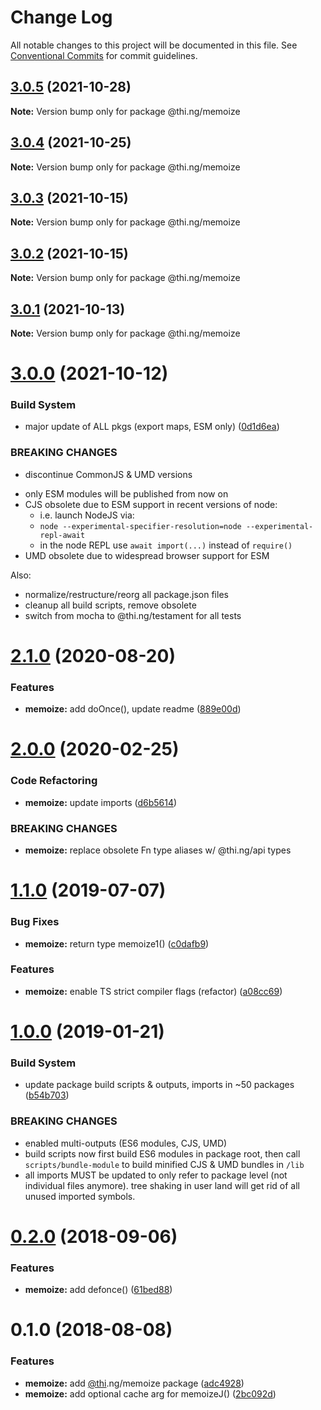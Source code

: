# Change Log

All notable changes to this project will be documented in this file.
See [Conventional Commits](https://conventionalcommits.org) for commit guidelines.

## [3.0.5](https://github.com/thi-ng/umbrella/compare/@thi.ng/memoize@3.0.4...@thi.ng/memoize@3.0.5) (2021-10-28)

**Note:** Version bump only for package @thi.ng/memoize





## [3.0.4](https://github.com/thi-ng/umbrella/compare/@thi.ng/memoize@3.0.3...@thi.ng/memoize@3.0.4) (2021-10-25)

**Note:** Version bump only for package @thi.ng/memoize





## [3.0.3](https://github.com/thi-ng/umbrella/compare/@thi.ng/memoize@3.0.2...@thi.ng/memoize@3.0.3) (2021-10-15)

**Note:** Version bump only for package @thi.ng/memoize





## [3.0.2](https://github.com/thi-ng/umbrella/compare/@thi.ng/memoize@3.0.1...@thi.ng/memoize@3.0.2) (2021-10-15)

**Note:** Version bump only for package @thi.ng/memoize





## [3.0.1](https://github.com/thi-ng/umbrella/compare/@thi.ng/memoize@3.0.0...@thi.ng/memoize@3.0.1) (2021-10-13)

**Note:** Version bump only for package @thi.ng/memoize





# [3.0.0](https://github.com/thi-ng/umbrella/compare/@thi.ng/memoize@2.1.21...@thi.ng/memoize@3.0.0) (2021-10-12)


### Build System

* major update of ALL pkgs (export maps, ESM only) ([0d1d6ea](https://github.com/thi-ng/umbrella/commit/0d1d6ea9fab2a645d6c5f2bf2591459b939c09b6))


### BREAKING CHANGES

* discontinue CommonJS & UMD versions

- only ESM modules will be published from now on
- CJS obsolete due to ESM support in recent versions of node:
  - i.e. launch NodeJS via:
  - `node --experimental-specifier-resolution=node --experimental-repl-await`
  - in the node REPL use `await import(...)` instead of `require()`
- UMD obsolete due to widespread browser support for ESM

Also:
- normalize/restructure/reorg all package.json files
- cleanup all build scripts, remove obsolete
- switch from mocha to @thi.ng/testament for all tests






#  [2.1.0](https://github.com/thi-ng/umbrella/compare/@thi.ng/memoize@2.0.19...@thi.ng/memoize@2.1.0) (2020-08-20) 

###  Features 

- **memoize:** add doOnce(), update readme ([889e00d](https://github.com/thi-ng/umbrella/commit/889e00d0376cda39f2a7e5848780bdf26f5fc5ca)) 

#  [2.0.0](https://github.com/thi-ng/umbrella/compare/@thi.ng/memoize@1.1.8...@thi.ng/memoize@2.0.0) (2020-02-25) 

###  Code Refactoring 

- **memoize:** update imports ([d6b5614](https://github.com/thi-ng/umbrella/commit/d6b56148ec3ab36f97bc3fce94d7c49a74e81e96)) 

###  BREAKING CHANGES 

- **memoize:** replace obsolete Fn type aliases w/ @thi.ng/api types 

#  [1.1.0](https://github.com/thi-ng/umbrella/compare/@thi.ng/memoize@1.0.9...@thi.ng/memoize@1.1.0) (2019-07-07) 

###  Bug Fixes 

- **memoize:** return type memoize1() ([c0dafb9](https://github.com/thi-ng/umbrella/commit/c0dafb9)) 

###  Features 

- **memoize:** enable TS strict compiler flags (refactor) ([a08cc69](https://github.com/thi-ng/umbrella/commit/a08cc69)) 

#  [1.0.0](https://github.com/thi-ng/umbrella/compare/@thi.ng/memoize@0.2.6...@thi.ng/memoize@1.0.0) (2019-01-21) 

###  Build System 

- update package build scripts & outputs, imports in ~50 packages ([b54b703](https://github.com/thi-ng/umbrella/commit/b54b703)) 

###  BREAKING CHANGES 

- enabled multi-outputs (ES6 modules, CJS, UMD) 
- build scripts now first build ES6 modules in package root, then call   `scripts/bundle-module` to build minified CJS & UMD bundles in `/lib` 
- all imports MUST be updated to only refer to package level   (not individual files anymore). tree shaking in user land will get rid of   all unused imported symbols. 

#  [0.2.0](https://github.com/thi-ng/umbrella/compare/@thi.ng/memoize@0.1.2...@thi.ng/memoize@0.2.0) (2018-09-06) 

###  Features 

- **memoize:** add defonce() ([61bed88](https://github.com/thi-ng/umbrella/commit/61bed88)) 

#  0.1.0 (2018-08-08) 

###  Features 

- **memoize:** add [@thi](https://github.com/thi).ng/memoize package ([adc4928](https://github.com/thi-ng/umbrella/commit/adc4928)) 
- **memoize:** add optional cache arg for memoizeJ() ([2bc092d](https://github.com/thi-ng/umbrella/commit/2bc092d))
